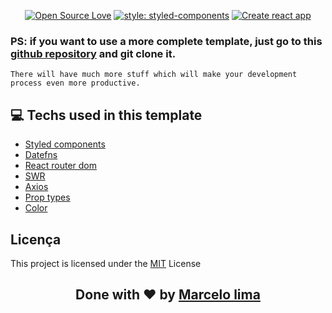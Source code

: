 <div align="center">

[![Open Source Love](https://badges.frapsoft.com/os/mit/mit.svg?v=102)](https://github.com/ellerbrock/open-source-badge/)
[![style: styled-components](https://img.shields.io/badge/style-%F0%9F%92%85%20styled--components-orange.svg?colorB=daa357&colorA=db748e)](https://github.com/styled-components/styled-components)
[![Create react app](https://img.shields.io/badge/React-Create%20react%20app-red)](https://github.com/facebook/react)

</div>

### PS: if you want to use a more complete template, just go to this [github repository](https://github.com/MRLSK8/react-template) and git clone it.

```
There will have much more stuff which will make your development process even more productive.
```

## **:computer: Techs used in this template**
  - [Styled components](https://github.com/styled-components/styled-components)
  - [Datefns](https://date-fns.org/docs/Getting-Started)
  - [React router dom](https://reactrouter.com/web/guides/quick-start)
  - [SWR](https://github.com/vercel/swr)
  - [Axios](https://github.com/axios/axios)
  - [Prop types](https://github.com/facebook/prop-types)
  - [Color](https://github.com/Qix-/color)

## Licença

This project is licensed under the [MIT](https://github.com/MRLSK8/react-template/blob/master/LICENSE) License

<h2 align="center">Done with ❤️ by <a href="https://www.linkedin.com/in/mrlsk8/">Marcelo lima</a></h2>
